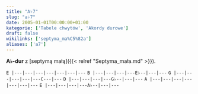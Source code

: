```yaml
---
title: "A♭7"
slug: "a♭7"
date: 2005-01-01T00:00:00+01:00
kategorie: ['Tabele chwytów', 'Akordy durowe']
draft: false
wikilinks: ['septyma_ma%C5%82a']
aliases: ['a7']
---
```

**A♭-dur** z [septymą małą]({{< relref "Septyma_mała.md" >}}).

`E |---|---|---|---|---|---|---`
`B |---|---|---|---E♭--|---|---`
`G |---|---|---|---|---C---|---`
`D |---|---|---|---G♭--|---|---`
`A |---|---|---|---|---|---|---`
`E |---|---|---|---A♭--|---|---`


